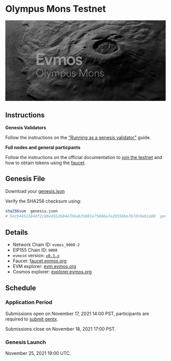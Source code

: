 # Olympus Mons Testnet

![cover](/img/olympus_mons.png)

## Instructions

**Genesis Validators**

Follow the instructions on the ["Running as a genesis validator"](https://github.com/tharsis/testnets/blob/main/olympus_mons/run.md) guide.

**Full nodes and general particpants**

Follow the instructions on the official documentation to [join the testnet](https://evmos.dev/testnet/join.html) and how to obtain tokens using the [faucet](https://evmos.dev/testnet/faucet.html).

## Genesis File

Download your [genesis.json](./genesis.json)

Verify the SHA256 checksum using:

```bash
sha256sum  genesis.json
# 5ecb4452284df2c88e45b260447b6ab35881e75866a7e29556be7b7dc0ab1a80  genesis.json
```

## Details

- Network Chain ID: `evmos_9000-2`
- EIP155 Chain ID: `9000`
- `evmosd` version: [`v0.3.x`](https://github.com/tharsis/evmos/releases)
- Faucet: [faucet.evmos.org](https://faucet.evmos.org)
- EVM explorer: [evm.evmos.org](https://evm.evmos.org)
- Cosmos explorer: [explorer.evmos.org](https://explorer.evmos.org)

## Schedule

### Application Period

Submissions open on November 17, 2021 14:00 PST, participants are required to [submit gentx](./gentx.md).

Submissions close on November 18, 2021 17:00 PST.

### Genesis Launch

November 25, 2021 19:00 UTC.
